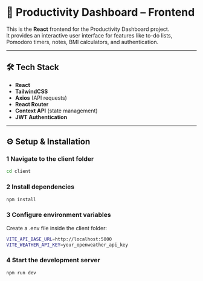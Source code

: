 # 🎨 Productivity Dashboard – Frontend

This is the **React** frontend for the Productivity Dashboard project.  
It provides an interactive user interface for features like to-do lists, Pomodoro timers, notes, BMI calculators, and authentication.

---

## 🛠 Tech Stack

- **React**
- **TailwindCSS**
- **Axios** (API requests)
- **React Router**
- **Context API** (state management)
- **JWT Authentication**

---

## ⚙️ Setup & Installation

### 1 Navigate to the client folder

```bash
cd client
```
### 2 Install dependencies

```bash
npm install
```
### 3 Configure environment variables
Create a .env file inside the client folder:
```bash
VITE_API_BASE_URL=http://localhost:5000
VITE_WEATHER_API_KEY=your_openweather_api_key
```
### 4 Start the development server

```bash
npm run dev
```


